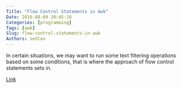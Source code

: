 ```yaml
---
Title: "Flow Control Statements in Awk"
Date: 2016-08-09 20:45:18
Categories: [programming]
Tags: [awk]
Slug: flow-control-statements-in-awk
Authors: sedlav
---
```


In certain situations, we may want to run some text filtering operations based on some conditions, that is where the approach of flow control statements sets in.

[Link](http://www.tecmint.com/use-flow-control-statements-with-awk-command/)
